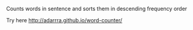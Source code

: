 Counts words in sentence and sorts them in descending frequency order

Try here http://adarrra.github.io/word-counter/